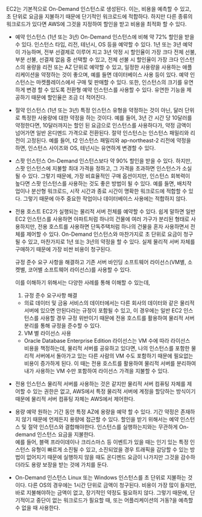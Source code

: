 EC2는 기본적으로 On-Demand 인스턴스로 생성된다. 이는, 비용을 예측할 수 있고, 초 단위로 요금을 지불하기 때문에 단기적인 워크로드에 적합하다.
하지만 다른 종류의 워크로드가 있다면 AWS에 그것을 지정하여 할인을 받고 비용을 최적화 할 수 있다.

- 예약 인스턴스 (1년 또는 3년)
  On-Demand 인스턴스에 비해 약 72% 할인을 받을 수 있다.
  인스턴스 타입, 리전, 테넌시, OS 등을 예약할 수 있다.
  1년 또는 3년 예약이 가능하며, 전부 선결제로 이루어 지고 3년 약정 시 할인율이 가장 크다
  전체 선불, 부분 선불, 선결제 없음 중 선택할 수 있고, 전체 선불 시 할인율이 가장 크다
  인스턴스의 용량을 리전 또는 AZ 단위로 예약할 수 있고, 일정한 사용량을 사용하는 애플리케이션을 약정하는 것이 좋으며, 예를 들면 데이터베이스 사용 등이 있다.
  예약 인스턴스는 마켓플레이스에서 구매 및 판매할 수 있다.
  또한, 인스턴스의 크기를 유연하게 변경 할 수 있도록 전환형 예약 인스턴스를 사용할 수 있다. 유연한 기능을 제공하기 때문에 할인율은 조금 더 적어진다.

- 절약 인스턴스 (1년 또는 3년)
  특정 인스턴스 유형을 약정하는 것이 아닌, 달러 단위로 특정한 사용량에 대한 약정을 하는 것이다.
  예를 들어, 3년 간 시간 당 10달러를 약정한다면, 10달러까지는 할인 된 요금으로 인스턴스를 사용하다가, 약정 금액이 넘어가면 일반 온디멘드 가격으로 전환된다.
  절약 인스턴스는 인스턴스 패밀리와 리전이 고정된다.
  예를 들어, t2 인스턴스 패밀리와 ap-northeast-2 리전에 약정을 하면, 인스턴스 사이즈와 OS, 테넌시는 유연하게 변경할 수 있다.

- 스팟 인스턴스
  On-Demand 인스턴스보다 약 90% 할인을 받을 수 있다.
  하지만, 스팟 인스턴스에 지불할 최대 가격을 정하고, 그 가격을 초과하면 인스턴스가 소실될 수 있다.
  그렇기 때문에, 가장 비효율적인 구매 옵션이지만, 인스턴스 회복력이 높다면 스팟 인스턴스를 사용하는 것도 좋은 방법이 될 수 있다.
  예를 들면, 배치작업이나 분산형 워크로드, 시작 시간과 종료 시간이 명확한 워크로드에 적합할 수 있다.
  그렇기 때문에 아주 중요한 작업이나 데이터베이스 사용에는 적합하지 않다.

- 전용 호스트
  EC2가 실행되는 물리적 서버 전체를 예약할 수 있다. 쉽게 말하면 일반 EC2 인스턴스를 사용하면 아파트처럼 하나의 건물에 여러 가구가 분리된 형태로 사용하지만, 전용 호스트를 사용하면 단독주택처럼 하나의 건물을 혼자 사용하면서 전체를 제어할 수 있다.
  On-Demand 인스턴스와 마찬가지로 초 단위로 요금이 청구될 수 있고, 마찬가지로 1년 또는 3년의 약정을 할 수 있다.
  실제 물리적 서버 자체를 구매하기 때문에 가장 비싼 비용이 청구된다.

  규정 준수 요구 사항을 해결하고 기존 서버 바인딩 소프트웨어 라이선스(VM별, 소켓별, 코어별 소프트웨어 라이선스)를 사용할 수 있다.

  이를 이해하기 위해서는 다양한 사례를 통해 이해할 수 있는데,

  1. 규정 준수 요구사항 해결

  - 의료 데이터 및 금융 서비스의 데이터에서는 다른 회사의 데이터와 같은 물리적 서버에 있으면 안된다라는 규정이 포함될 수 있고, 이 경우에는 일반 EC2 인스턴스를 사용할 경우 규정 위반이기 때문에 전용 호스트를 활용하여 물리적 서버 분리를 통해 규정을 준수할 수 있다.

  2.  VM 별 라이선스 사용

  - Oracle Database Enterprise Edition 라이선스는 VM 수에 따라 라이선스 비용을 책정하는데, 물리적 서버를 공유하고 있다면, 나의 인스턴스를 포함한 물리적 서버에서 돌아가고 있는 다른 사람의 VM 수도 포함하기 때문에 필요없는 비용이 증가하게 된다. 이 때는 전용 호스트를 활용하여 물리적 서버를 분리하여 내가 사용하는 VM 수만 포함하여 라이선스 가격을 지불할 수 있다.

- 전용 인스턴스
  물리적 서버를 사용하는 것은 같지만 물리적 서버 컴퓨팅 자체를 제어할 수 있는 권한은 없고, AWS에서 특정 물리적 서버에 계정을 할당하는 방식이기 때문에 물리적 서버 컴퓨팅 자체는 AWS에서 제어한다.

- 용량 예약
  원하는 기간 동안 특정 AZ에 용량을 예약 할 수 있다. 기간 약정은 존재하지 않기 때문에 언제든지 용량에 접근할 수 있다.
  할인을 받기 위해서는 예약 인스턴스 및 절약 인스턴스와 결합해야한다.
  인스턴스를 실행하는지와는 무관하게 On-demand 인스턴스 요금을 지불한다.  
  예를 들어, 블랙 프라이데이나 크리스마스 등 이벤트가 있을 때는 인기 있는 특정 인스턴스 유형이 빠르게 소진될 수 있고, 소진되었을 경우 트래픽을 감당할 수 있는 방법이 없어지기 때문에 실행하지 않을 때도 온디멘드 요금이 나가지만 그것을 감수하더라도 용량 보장을 받는 것에 가치를 둔다.

- On-Demand 인스턴스
  Linux 또는 Windows 인스턴스를 초 단위로 지불하는 것이다. 다른 OS의 경우에는 1시간 단위로 금액이 청구된다.
  비용이 가장 많이 들지만, 바로 지불해야하는 금액이 없고, 장기적인 약정도 필요하지 않다.
  그렇기 때문에, 단기적이고 중단이 없는 워크로드가 필요할 때, 또는 어플리케이션의 거동?을 예측할 수 없을 때 사용한다.
